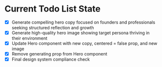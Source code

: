 <!-- DO NOT EDIT - Managed by todo_list tool -->
<!-- Updated: 2025-09-29T20:29:20.448Z -->

# Current Todo List State

- [x] Generate compelling hero copy focused on founders and professionals seeking structured reflection and growth
- [x] Generate high-quality hero image showing target persona thriving in their environment
- [x] Update Hero component with new copy, centered = false prop, and new image
- [x] Remove generating prop from Hero component
- [x] Final design system compliance check
